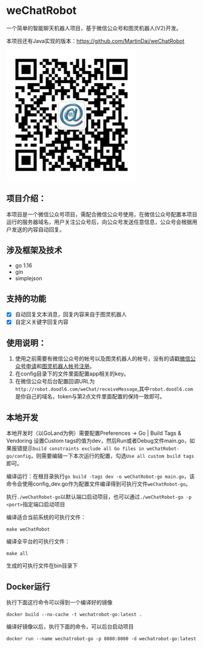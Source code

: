 # weChatRobot
一个简单的智能聊天机器人项目，基于微信公众号和图灵机器人(V2)开发。

本项目还有Java实现的版本：https://github.com/MartinDai/weChatRobot

![qrcode](static/images/qrcode.jpg "扫码关注，体验智能机器人")

## 项目介绍：
  本项目是一个微信公众号项目，需配合微信公众号使用，在微信公众号配置本项目运行的服务器域名，用户关注公众号后，向公众号发送任意信息，公众号会根据用户发送的内容自动回复。
  
## 涉及框架及技术
+ go 1.16
+ gin
+ simplejson

## 支持的功能
* [x] 自动回复文本消息，回复内容来自于图灵机器人
* [x] 自定义关键字回复内容

## 使用说明：
1. 使用之前需要有微信公众号的帐号以及图灵机器人的帐号，没有的请戳[微信公众号申请](https://mp.weixin.qq.com/cgi-bin/readtemplate?t=register/step1_tmpl&lang=zh_CN)和[图灵机器人帐号注册](http://tuling123.com/register/email.jhtml)。
2. 在config目录下的文件里面配置app相关的key。
3. 在微信公众号后台配置回调URL为`http://robot.doodl6.com/weChat/receiveMessage`,其中`robot.doodl6.com`是你自己的域名，token与第2点文件里面配置的保持一致即可。

## 本地开发
本地开发时（以GoLand为例）需要配置Preferences -> Go | Build Tags & Vendoring 设置Custom tags的值为dev，然后Run或者Debug文件main.go，如果报错提示`build constraints exclude all Go files in weChatRobot-go/config`，则需要编辑一下本次运行的配置，勾选`Use all custom build tags`即可。 

编译运行：在根目录执行`go build -tags dev -o weChatRobot-go main.go`，该命令会使用config_dev.go作为配置文件编译得到可执行文件`weChatRobot-go`。 

执行`./weChatRobot-go`以默认端口启动项目，也可以通过`./weChatRobot-go -p <port>`指定端口启动项目 

编译适合当前系统的可执行文件：
```
make weChatRobot
```

编译全平台的可执行文件：
```
make all
```

生成的可执行文件在bin目录下

## Docker运行

执行下面这行命令可以得到一个编译好的镜像
```
docker build --no-cache -t wechatrobot-go:latest .
```

编译好镜像以后，执行下面的命令，可以后台启动项目
```
docker run --name wechatrobot-go -p 8080:8080 -d wechatrobot-go:latest
```



